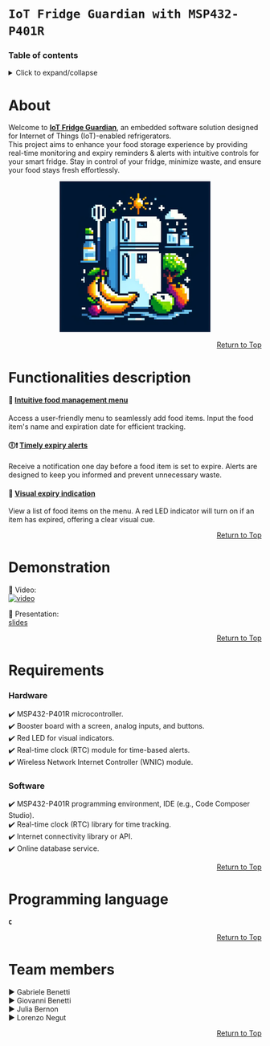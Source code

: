 # `IoT Fridge Guardian with MSP432-P401R`


### Table of contents

<details>
<summary>Click to expand/collapse</summary>

1. [About project](#about)
2. [Functionalities description](#functionalities-description)
3. [Demonstration](#demonstration)
4. [Requirements](#requirements)
5. [Programming language](#programming-language)
6. [Team members & contributions](#team-members)

</details>



# About

Welcome to <ins>**IoT Fridge Guardian**</ins>, an embedded software solution designed for Internet of Things (IoT)-enabled refrigerators.  
This project aims to enhance your food storage experience by providing real-time monitoring and expiry reminders & alerts with intuitive controls for your smart fridge.
Stay in control of your fridge, minimize waste, and ensure your food stays fresh effortlessly.

<div align="center">
  <a> <img src="/Images/fridgeLogo.jpg" width="300" height="300"> </a>
</div>

<div align="right">
    
[Return to Top](#table-of-contents)

</div>



# Functionalities description

#### :meat_on_bone: <ins>**Intuitive food management menu**</ins>  
Access a user-friendly menu to seamlessly add food items. Input the food item's name and expiration date for efficient tracking.

#### :clock6::heavy_exclamation_mark: <ins>**Timely expiry alerts**</ins>  
Receive a notification one day before a food item is set to expire. Alerts are designed to keep you informed and prevent unnecessary waste.

#### :red_circle: <ins>**Visual expiry indication**</ins>  
View a list of food items on the menu. A red LED indicator will turn on if an item has expired, offering a clear visual cue.

<div align="right">
    
[Return to Top](#table-of-contents)

</div>



# Demonstration

:movie_camera: Video:  
[![video](http://img.youtube.com/vi/YOUTUBE_VIDEO_ID_HERE/0.jpg)](http://www.youtube.com/watch?v=YOUTUBE_VIDEO_ID_HERE "Video Title")  

:paperclip: Presentation:  
[slides](...link)

<div align="right">
    
[Return to Top](#table-of-contents)

</div>



# Requirements

### Hardware
:heavy_check_mark: MSP432-P401R microcontroller.  
:heavy_check_mark: Booster board with a screen, analog inputs, and buttons.  
:heavy_check_mark: Red LED for visual indicators.  
:heavy_check_mark: Real-time clock (RTC) module for time-based alerts.  
:heavy_check_mark: Wireless Network Internet Controller (WNIC) module.  

### Software
:heavy_check_mark: MSP432-P401R programming environment, IDE (e.g., Code Composer Studio).  
:heavy_check_mark: Real-time clock (RTC) library for time tracking.  
:heavy_check_mark: Internet connectivity library or API.  
:heavy_check_mark: Online database service.  

<div align="right">
    
[Return to Top](#table-of-contents)

</div>



# Programming language

**`C`**

<div align="right">
    
[Return to Top](#table-of-contents)

</div>



# Team members

:arrow_forward: Gabriele Benetti  
:arrow_forward: Giovanni Benetti  
:arrow_forward: Julia Bernon  
:arrow_forward: Lorenzo Negut  

<div align="right">
    
[Return to Top](#table-of-contents)

</div>
